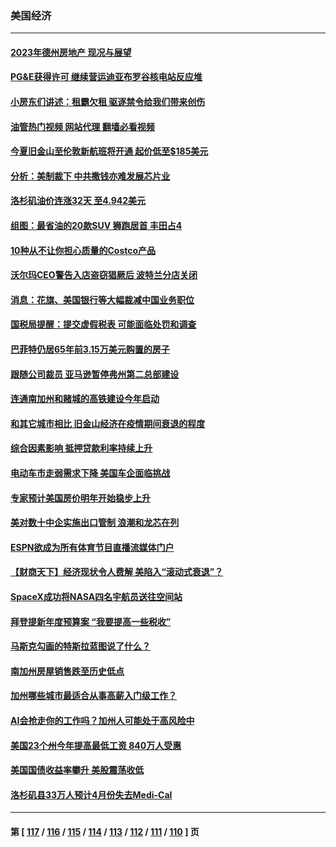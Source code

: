 ### 美国经济
---
#### [2023年德州房地产 现况与展望](../../pages/ncid1078158/n13944054.md?03070045) 
#### [PG&E获得许可 继续营运迪亚布罗谷核电站反应堆](../../pages/ncid1078158/n13944031.md?03070045) 
#### [小房东们讲述：租霸欠租  驱逐禁令给我们带来创伤](../../pages/ncid1078158/n13944022.md?03070045) 
#### [油管热门视频 网站代理 翻墙必看视频](http://138.2.39.72:81/youtube.html?epic-marker?03070045)
#### [今夏旧金山至伦敦新航班将开通 起价低至$185美元](../../pages/ncid1078158/n13944016.md?03070045) 
#### [分析：美制裁下 中共撒钱亦难发展芯片业](../../pages/ncid1078158/n13943934.md?03070045) 
#### [洛杉矶油价连涨32天 至4.942美元](../../pages/ncid1078158/n13943936.md?03070045) 
#### [组图：最省油的20款SUV 狮跑居首 丰田占4](../../pages/ncid1078158/n13929393.md?03070045) 
#### [10种从不让你担心质量的Costco产品](../../pages/ncid1078158/n13942101.md?03070045) 
#### [沃尔玛CEO警告入店盗窃猖厥后 波特兰分店关闭](../../pages/ncid1078158/n13943247.md?03070045) 
#### [消息：花旗、美国银行等大幅裁减中国业务职位](../../pages/ncid1078158/n13943222.md?03070045) 
#### [国税局提醒：提交虚假税表 可能面临处罚和调查](../../pages/ncid1078158/n13942936.md?03070045) 
#### [巴菲特仍居65年前3.15万美元购置的房子](../../pages/ncid1078158/n13942731.md?03070045) 
#### [跟随公司裁员 亚马逊暂停弗州第二总部建设](../../pages/ncid1078158/n13942665.md?03070045) 
#### [连通南加州和赌城的高铁建设今年启动](../../pages/ncid1078158/n13942642.md?03070045) 
#### [和其它城市相比 旧金山经济在疫情期间衰退的程度](../../pages/ncid1078158/n13942218.md?03070045) 
#### [综合因素影响 抵押贷款利率持续上升](../../pages/ncid1078158/n13942175.md?03070045) 
#### [电动车市走弱需求下降 美国车企面临挑战](../../pages/ncid1078158/n13941949.md?03070045) 
#### [专家预计美国房价明年开始稳步上升](../../pages/ncid1078158/n13941809.md?03070045) 
#### [美对数十中企实施出口管制 浪潮和龙芯在列](../../pages/ncid1078158/n13941870.md?03070045) 
#### [ESPN欲成为所有体育节目直播流媒体门户](../../pages/ncid1078158/n13941891.md?03070045) 
#### [【财商天下】经济现状令人费解 美陷入“滚动式衰退”？](../../pages/ncid1078158/n13941807.md?03070045) 
#### [SpaceX成功将NASA四名宇航员送往空间站](../../pages/ncid1078158/n13941501.md?03070045) 
#### [拜登提新年度预算案 “我要提高一些税收”](../../pages/ncid1078158/n13941043.md?03070045) 
#### [马斯克勾画的特斯拉蓝图说了什么？](../../pages/ncid1078158/n13941025.md?03070045) 
#### [南加州房屋销售跌至历史低点](../../pages/ncid1078158/n13941074.md?03070045) 
#### [加州哪些城市最适合从事高薪入门级工作？](../../pages/ncid1078158/n13940510.md?03070045) 
#### [AI会抢走你的工作吗？加州人可能处于高风险中](../../pages/ncid1078158/n13940442.md?03070045) 
#### [美国23个州今年提高最低工资 840万人受惠](../../pages/ncid1078158/n13940409.md?03070045) 
#### [美国国债收益率攀升 美股震荡收低](../../pages/ncid1078158/n13940265.md?03070045) 
#### [洛杉矶县33万人预计4月份失去Medi-Cal](../../pages/ncid1078158/n13940341.md?03070045) 

---
#### 第 [ [117](./117.md?03070045) / [116](./116.md?03070045) / [115](./115.md?03070045) / [114](./114.md?03070045) / [113](./113.md?03070045) / [112](./112.md?03070045) / [111](./111.md?03070045) / [110](./110.md?03070045) ] 页
